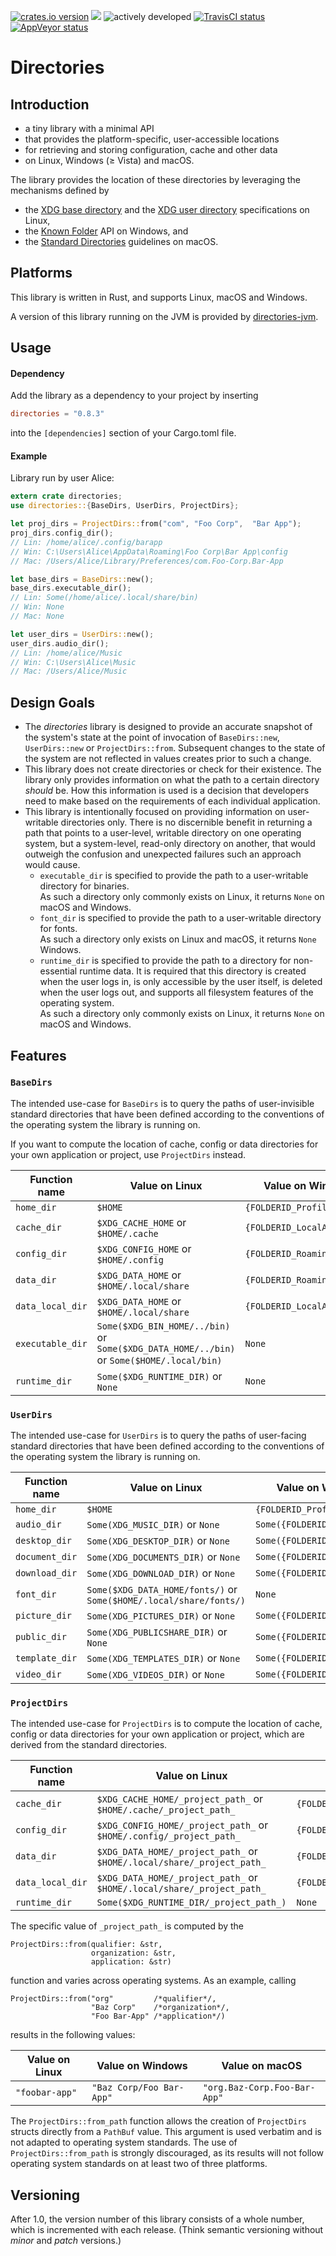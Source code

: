 [![crates.io version](https://img.shields.io/crates/v/directories.svg)](https://crates.io/crates/directories) [![](https://docs.rs/directories/badge.svg)](https://docs.rs/directories/) ![actively developed](https://img.shields.io/badge/maintenance-actively--developed-brightgreen.svg) [![TravisCI status](https://travis-ci.org/soc/directories-rs.svg?branch=master)](https://travis-ci.org/soc/directories-rs) [![AppVeyor status](https://ci.appveyor.com/api/projects/status/p5c600gk0lthlhjn?svg=true)](https://ci.appveyor.com/project/soc/directories-rs)

# Directories

## Introduction

- a tiny library with a minimal API
- that provides the platform-specific, user-accessible locations
- for retrieving and storing configuration, cache and other data
- on Linux, Windows (≥ Vista) and macOS.

The library provides the location of these directories by leveraging the mechanisms defined by
- the [XDG base directory](https://standards.freedesktop.org/basedir-spec/basedir-spec-latest.html) and
  the [XDG user directory](https://www.freedesktop.org/wiki/Software/xdg-user-dirs/) specifications on Linux,
- the [Known Folder](https://msdn.microsoft.com/en-us/library/windows/desktop/bb776911(v=vs.85).aspx) API on Windows, and
- the [Standard Directories](https://developer.apple.com/library/content/documentation/FileManagement/Conceptual/FileSystemProgrammingGuide/FileSystemOverview/FileSystemOverview.html#//apple_ref/doc/uid/TP40010672-CH2-SW6)
  guidelines on macOS.

## Platforms

This library is written in Rust, and supports Linux, macOS and Windows.

A version of this library running on the JVM is provided by [directories-jvm](https://github.com/soc/directories-jvm).

## Usage

#### Dependency

Add the library as a dependency to your project by inserting

```toml
directories = "0.8.3"
```

into the `[dependencies]` section of your Cargo.toml file.

#### Example

Library run by user Alice:

```rust
extern crate directories;
use directories::{BaseDirs, UserDirs, ProjectDirs};

let proj_dirs = ProjectDirs::from("com", "Foo Corp",  "Bar App");
proj_dirs.config_dir();
// Lin: /home/alice/.config/barapp
// Win: C:\Users\Alice\AppData\Roaming\Foo Corp\Bar App\config
// Mac: /Users/Alice/Library/Preferences/com.Foo-Corp.Bar-App

let base_dirs = BaseDirs::new();
base_dirs.executable_dir();
// Lin: Some(/home/alice/.local/share/bin)
// Win: None
// Mac: None

let user_dirs = UserDirs::new();
user_dirs.audio_dir();
// Lin: /home/alice/Music
// Win: C:\Users\Alice\Music
// Mac: /Users/Alice/Music
```

## Design Goals

- The _directories_ library is designed to provide an accurate snapshot of the system's state at
  the point of invocation of `BaseDirs::new`, `UserDirs::new` or `ProjectDirs::from`. Subsequent
  changes to the state of the system are not reflected in values creates prior to such a change.
- This library does not create directories or check for their existence. The library only provides
  information on what the path to a certain directory _should_ be. How this information is used is
  a decision that developers need to make based on the requirements of each individual application.
- This library is intentionally focused on providing information on user-writable directories only.
  There is no discernible benefit in returning a path that points to a user-level, writable
  directory on one operating system, but a system-level, read-only directory on another, that would
  outweigh the confusion and unexpected failures such an approach would cause.
  - `executable_dir` is specified to provide the path to a user-writable directory for binaries.<br/>
    As such a directory only commonly exists on Linux, it returns `None` on macOS and Windows.
  - `font_dir` is specified to provide the path to a user-writable directory for fonts.<br/>
    As such a directory only exists on Linux and macOS, it returns `None` Windows.
  - `runtime_dir` is specified to provide the path to a directory for non-essential runtime data.
    It is required that this directory is created when the user logs in, is only accessible by the
    user itself, is deleted when the user logs out, and supports all filesystem features of the
    operating system.<br/>
    As such a directory only commonly exists on Linux, it returns `None` on macOS and Windows.

## Features

### `BaseDirs`

The intended use-case for `BaseDirs` is to query the paths of user-invisible standard directories
that have been defined according to the conventions of the operating system the library is running on.

If you want to compute the location of cache, config or data directories for your own application or project, use `ProjectDirs` instead.

| Function name    | Value on Linux                                                                             | Value on Windows                 | Value on macOS                      |
| ---------------- | ------------------------------------------------------------------------------------------ | -------------------------------- | ----------------------------------- |
| `home_dir`       | `$HOME`                                                                                    | `{FOLDERID_Profile}`             | `$HOME`                             |
| `cache_dir`      | `$XDG_CACHE_HOME`             or `$HOME/.cache`                                            | `{FOLDERID_LocalAppData}`        | `$HOME/Library/Caches`              |
| `config_dir`     | `$XDG_CONFIG_HOME`            or `$HOME/.config`                                           | `{FOLDERID_RoamingAppData}`      | `$HOME/Library/Preferences`         |
| `data_dir`       | `$XDG_DATA_HOME`              or `$HOME/.local/share`                                      | `{FOLDERID_RoamingAppData}`      | `$HOME/Library/Application Support` |
| `data_local_dir` | `$XDG_DATA_HOME`              or `$HOME/.local/share`                                      | `{FOLDERID_LocalAppData}`        | `$HOME/Library/Application Support` |
| `executable_dir` | `Some($XDG_BIN_HOME/../bin)`  or `Some($XDG_DATA_HOME/../bin)` or `Some($HOME/.local/bin)` | `None`                           | `None`                              |
| `runtime_dir`    | `Some($XDG_RUNTIME_DIR)`      or `None`                                                    | `None`                           | `None`                              |

### `UserDirs`

The intended use-case for `UserDirs` is to query the paths of user-facing standard directories
that have been defined according to the conventions of the operating system the library is running on.

| Function name    | Value on Linux                                                                             | Value on Windows                 | Value on macOS                      |
| ---------------- | ------------------------------------------------------------------------------------------ | -------------------------------- | ----------------------------------- |
| `home_dir`       | `$HOME`                                                                                    | `{FOLDERID_Profile}`             | `$HOME`                             |
| `audio_dir`      | `Some(XDG_MUSIC_DIR)`         or `None`                                                    | `Some({FOLDERID_Music})`         | `Some($HOME/Music/)`                |
| `desktop_dir`    | `Some(XDG_DESKTOP_DIR)`       or `None`                                                    | `Some({FOLDERID_Desktop})`       | `Some($HOME/Desktop/)`              |
| `document_dir`   | `Some(XDG_DOCUMENTS_DIR)`     or `None`                                                    | `Some({FOLDERID_Documents})`     | `Some($HOME/Documents/)`            |
| `download_dir`   | `Some(XDG_DOWNLOAD_DIR)`      or `None`                                                    | `Some({FOLDERID_Downloads})`     | `Some($HOME/Downloads/)`            |
| `font_dir`       | `Some($XDG_DATA_HOME/fonts/)` or `Some($HOME/.local/share/fonts/)`                         | `None`                           | `Some($HOME/Library/Fonts/)`        |
| `picture_dir`    | `Some(XDG_PICTURES_DIR)`      or `None`                                                    | `Some({FOLDERID_Pictures})`      | `Some($HOME/Pictures/)`             |
| `public_dir`     | `Some(XDG_PUBLICSHARE_DIR)`   or `None`                                                    | `Some({FOLDERID_Public})`        | `Some($HOME/Public/)`               |
| `template_dir`   | `Some(XDG_TEMPLATES_DIR)`     or `None`                                                    | `Some({FOLDERID_Templates})`     | `None`                              |
| `video_dir`      | `Some(XDG_VIDEOS_DIR)`        or `None`                                                    | `Some({FOLDERID_Videos})`        | `Some($HOME/Movies/)`               |

<!--| `trash_dir`      | `$XDG_DATA_HOME/Trash`        or `$HOME/.local/share/Trash`                                | `???`                            | `$HOME/.trash`                      |-->

### `ProjectDirs`

The intended use-case for `ProjectDirs` is to compute the location of cache, config or data directories for your own application or project,
which are derived from the standard directories.

| Function name    | Value on Linux                                                                  | Value on Windows                                | Value on macOS                                      |
| ---------------- | ------------------------------------------------------------------------------- | ----------------------------------------------- | --------------------------------------------------- |
| `cache_dir`      | `$XDG_CACHE_HOME/_project_path_`        or `$HOME/.cache/_project_path_`        | `{FOLDERID_LocalAppData}/_project_path_/cache`  | `$HOME/Library/Caches/_project_path_`               |
| `config_dir`     | `$XDG_CONFIG_HOME/_project_path_`       or `$HOME/.config/_project_path_`       | `{FOLDERID_RoamingAppData}/_project_path_`      | `$HOME/Library/Preferences/_project_path_`          |
| `data_dir`       | `$XDG_DATA_HOME/_project_path_`         or `$HOME/.local/share/_project_path_`  | `{FOLDERID_RoamingAppData}/_project_path_`      | `$HOME/Library/Application Support/_project_path_`  |
| `data_local_dir` | `$XDG_DATA_HOME/_project_path_`         or `$HOME/.local/share/_project_path_`  | `{FOLDERID_LocalAppData}/_project_path_`        | `$HOME/Library/Application Support/_project_path_`  |
| `runtime_dir`    | `Some($XDG_RUNTIME_DIR/_project_path_)`                                         | `None`                                          | `None`                                              |

The specific value of `_project_path_` is computed by the

    ProjectDirs::from(qualifier: &str,
                      organization: &str,
                      application: &str)

function and varies across operating systems. As an example, calling

    ProjectDirs::from("org"         /*qualifier*/,
                      "Baz Corp"    /*organization*/,
                      "Foo Bar-App" /*application*/)

results in the following values:

| Value on Linux | Value on Windows         | Value on macOS               |
| -------------- | ------------------------ | ---------------------------- |
| `"foobar-app"` | `"Baz Corp/Foo Bar-App"` | `"org.Baz-Corp.Foo-Bar-App"` |

The `ProjectDirs::from_path` function allows the creation of `ProjectDirs` structs directly from a `PathBuf` value.
This argument is used verbatim and is not adapted to operating system standards.
The use of `ProjectDirs::from_path` is strongly discouraged, as its results will not follow operating system standards on at least two of three platforms.

## Versioning

After 1.0, the version number of this library consists of a whole number, which is incremented with each release.
(Think semantic versioning without _minor_ and _patch_ versions.)
